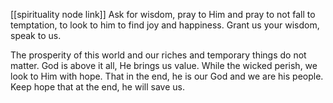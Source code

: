 [[spirituality node link]]
Ask for wisdom, pray to Him and pray to not fall to temptation, to look to him to find joy and happiness. Grant us your wisdom, speak to us.

The prosperity of this world and our riches and temporary things do not matter. God is above it all, He brings us value. While the wicked perish, we look to Him with hope. That in the end, he is our God and we are his people. Keep hope that at the end, he will save us.